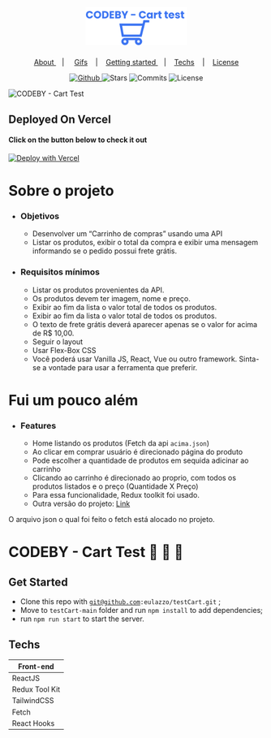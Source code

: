  
 

<h1 align="center">
   <img alt="CODEBY - Teste carrinho" src="github/logo.svg" width="200px" />
</h1>
 
<p align="center" >
  <a href="#about"> About </a> &nbsp;&nbsp;&nbsp;| &nbsp;&nbsp;&nbsp;
  <a href="#application-features">Gifs</a> &nbsp;&nbsp;&nbsp;|&nbsp;&nbsp;&nbsp;
  <a href="#getting-started">Getting started </a> &nbsp;&nbsp;&nbsp;|&nbsp;&nbsp;&nbsp;
  <a href="#techs">Techs</a> &nbsp;&nbsp;&nbsp;|&nbsp;&nbsp;&nbsp;
  <a href="#license">License</a>
</p>


<p align="center">
  <a href="https://github.com/eulazzo" target="_blank">
    <img src="https://img.shields.io/static/v1?label=author&message=eulazzo&color=1877f2&labelColor=008000" alt="Github"> 
  </a>
    <img src="https://img.shields.io/github/stars/eulazzo/Sigma?color=1877f2&labelColor=008000" alt="Stars">
  <img src="https://img.shields.io/github/last-commit/eulazzo/Sigma?color=1877f2&labelColor=008000" alt="Commits">
  <img src="https://img.shields.io/static/v1?label=license&message=MIT&color=1877f2&labelColor=008000" alt="License">
</p>

![CODEBY - Cart Test](github/projectproject.gif)


## Deployed On Vercel
#### Click on the button below to check it out
[![Deploy with Vercel](https://vercel.com/button)](https://test-cart.vercel.app/)

 

# Sobre o projeto
* ### Objetivos
  * Desenvolver um “Carrinho de compras” usando uma API
  * Listar os produtos, exibir o total da compra e exibir uma mensagem informando se o pedido possui frete grátis.

* ### Requisitos mínimos
  * Listar os produtos provenientes da API.
  * Os produtos devem ter imagem, nome e preço.
  * Exibir ao fim da lista o valor total de todos os produtos.
  * Exibir ao fim da lista o valor total de todos os produtos.
  * O texto de frete grátis deverá aparecer apenas se o valor for acima de R$ 10,00.
  * Seguir o layout
  * Usar Flex-Box CSS
  * Você poderá usar Vanilla JS, React, Vue ou outro framework. Sinta-se a vontade para usar a ferramenta que preferir.
  
# Fui um pouco além
* ### Features
  * Home listando os produtos (Fetch da api `acima.json`)
  * Ao clicar em comprar usuário é direcionado página do produto
  * Pode escolher a quantidade de produtos em sequida adicinar ao carrinho
  * Clicando ao carrinho é direcionado ao proprio, com todos os produtos listados e o preço (Quantidade X Preço) 
  * Para essa funcionalidade, Redux toolkit foi usado.
  * Outra versão do projeto: <a  target="_blanck" href="https://github.com/eulazzo/testCart-v2">Link</a>

<p>O arquivo json o qual foi feito o fetch está alocado no projeto. </p>

# CODEBY - Cart Test :shopping_cart: :shopping_cart: :shopping_cart:

## Get Started
 * Clone this repo with  <code>git@github.com:eulazzo/testCart.git</code> ;
 * Move to `testCart-main` folder and run `npm install` to add dependencies;
 * run `npm run start` to start the server.

 
 ## Techs

<table>
   
  <thead>
    <th>Front-end</th>
  </thead>
   
  <tbody>
    <tr>
      <td>ReactJS</td>
    </tr>
     <tr>
      <td>Redux Tool Kit</td>
    </tr>
    <tr>
      <td>TailwindCSS</td>
    </tr>
    <tr>
      <td>Fetch</td>
    </tr>
    <tr>
      <td>React Hooks</td>
    </tr>
  </tbody>
  
</table>
